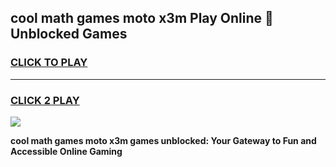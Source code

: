 
## cool math games moto x3m Play Online 👋 Unblocked Games
<h3>
<a href="https://news.freeplayer.one?title=cool_math_games_moto_x3m&ref=17CMG">CLICK TO PLAY</a></h3>
<hr>

<h3>
<a href="https://news.freeplayer.one?title=cool_math_games_moto_x3m&ref=17CMG">CLICK 2 PLAY</a>
  
</h3>

<a href="https://news.freeplayer.one?title=cool_math_games_moto_x3m&ref=17CMG/"><img src="https://clearcache.store/games.png"></a>


**cool math games moto x3m games unblocked: Your Gateway to Fun and Accessible Online Gaming**
